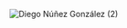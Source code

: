 ![Diego Núñez González  (2)](https://github.com/diego-dng/diego-dng/assets/18547419/d92c24dc-5339-4aa4-af5d-745e987fd6b7)

<!--
**diego-dng/diego-dng** is a ✨ _special_ ✨ repository because its `README.md` (this file) appears on your GitHub profile.

Here are some ideas to get you started:

- 🔭 I’m currently working on ...
- 🌱 I’m currently learning ...
- 👯 I’m looking to collaborate on ...
- 🤔 I’m looking for help with ...
- 💬 Ask me about ...
- 📫 How to reach me: ...
- 😄 Pronouns: ...
- ⚡ Fun fact: ...
-->

